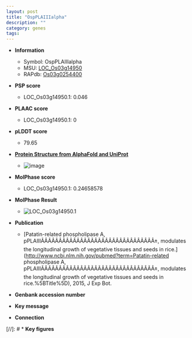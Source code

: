```yaml
---
layout: post
title: "OspPLAIIIalpha"
description: ""
category: genes
tags: 
---
```


* **Information**  
    + Symbol: OspPLAIIIalpha  
    + MSU: [LOC_Os03g14950](http://rice.plantbiology.msu.edu/cgi-bin/ORF_infopage.cgi?orf=LOC_Os03g14950)  
    + RAPdb: [Os03g0254400](http://rapdb.dna.affrc.go.jp/viewer/gbrowse_details/irgsp1?name=Os03g0254400)  

* **PSP score**  
    + LOC_Os03g14950.1: 0.046 

* **PLAAC score**  
    + LOC_Os03g14950.1: 0 

* **pLDDT score**
    + 79.65

* **[Protein Structure from AlphaFold and UniProt](https://www.uniprot.org/uniprotkb/Q10NY5/entry#structure)**
    + ![image](https://ricepsp.github.io/images/Q1/AF-Q10NY5-F1.png)

* **MolPhase score**
    + LOC_Os03g14950.1: 0.24658578

* **MolPhase Result**
    + ![LOC_Os03g14950.1](https://304243504.github.io/Pictures/LOC_Os03g/LOC_Os03g14950.1.png)

* **Publication**  
    + [Patatin-related phospholipase A, pPLAIIIÃÂÃÂÃÂÃÂÃÂÃÂÃÂÃÂÃÂÃÂÃÂÃÂÃÂÃÂÃÂÃÂ±, modulates the longitudinal growth of vegetative tissues and seeds in rice.](http://www.ncbi.nlm.nih.gov/pubmed?term=Patatin-related phospholipase A, pPLAIIIÃÂÃÂÃÂÃÂÃÂÃÂÃÂÃÂÃÂÃÂÃÂÃÂÃÂÃÂÃÂÃÂ±, modulates the longitudinal growth of vegetative tissues and seeds in rice.%5BTitle%5D), 2015, J Exp Bot.

* **Genbank accession number**  

* **Key message**  

* **Connection**  

[//]: # * **Key figures**  



